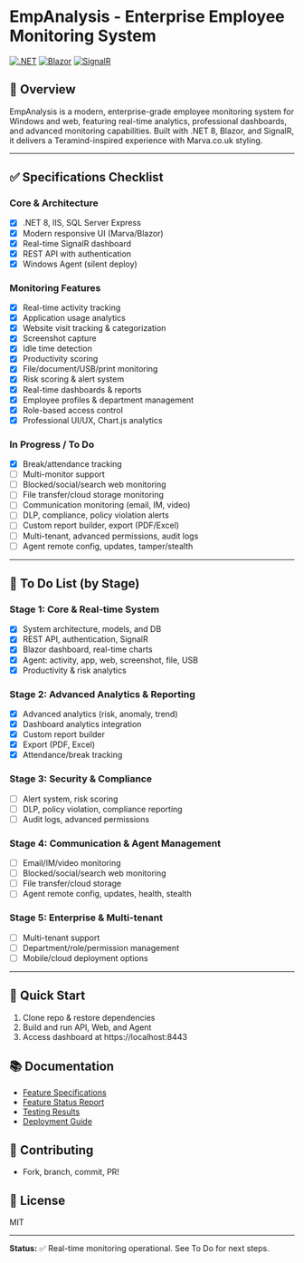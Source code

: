 # EmpAnalysis - Enterprise Employee Monitoring System

[![.NET](https://img.shields.io/badge/.NET-8.0-blue.svg)](https://dotnet.microsoft.com/)
[![Blazor](https://img.shields.io/badge/Blazor-Server-purple.svg)](https://blazor.net/)
[![SignalR](https://img.shields.io/badge/SignalR-Real--time-green.svg)](https://signalr.net/)

## 🎯 Overview

EmpAnalysis is a modern, enterprise-grade employee monitoring system for Windows and web, featuring real-time analytics, professional dashboards, and advanced monitoring capabilities. Built with .NET 8, Blazor, and SignalR, it delivers a Teramind-inspired experience with Marva.co.uk styling.

---

## ✅ Specifications Checklist

### Core & Architecture
- [x] .NET 8, IIS, SQL Server Express
- [x] Modern responsive UI (Marva/Blazor)
- [x] Real-time SignalR dashboard
- [x] REST API with authentication
- [x] Windows Agent (silent deploy)

### Monitoring Features
- [x] Real-time activity tracking
- [x] Application usage analytics
- [x] Website visit tracking & categorization
- [x] Screenshot capture
- [x] Idle time detection
- [x] Productivity scoring
- [x] File/document/USB/print monitoring
- [x] Risk scoring & alert system
- [x] Real-time dashboards & reports
- [x] Employee profiles & department management
- [x] Role-based access control
- [x] Professional UI/UX, Chart.js analytics

### In Progress / To Do
- [x] Break/attendance tracking
- [ ] Multi-monitor support
- [ ] Blocked/social/search web monitoring
- [ ] File transfer/cloud storage monitoring
- [ ] Communication monitoring (email, IM, video)
- [ ] DLP, compliance, policy violation alerts
- [ ] Custom report builder, export (PDF/Excel)
- [ ] Multi-tenant, advanced permissions, audit logs
- [ ] Agent remote config, updates, tamper/stealth

---

## 🚦 To Do List (by Stage)

### **Stage 1: Core & Real-time System**
- [x] System architecture, models, and DB
- [x] REST API, authentication, SignalR
- [x] Blazor dashboard, real-time charts
- [x] Agent: activity, app, web, screenshot, file, USB
- [x] Productivity & risk analytics

### **Stage 2: Advanced Analytics & Reporting**
- [x] Advanced analytics (risk, anomaly, trend)
- [x] Dashboard analytics integration
- [x] Custom report builder
- [x] Export (PDF, Excel)
- [x] Attendance/break tracking

### **Stage 3: Security & Compliance**
- [ ] Alert system, risk scoring
- [ ] DLP, policy violation, compliance reporting
- [ ] Audit logs, advanced permissions

### **Stage 4: Communication & Agent Management**
- [ ] Email/IM/video monitoring
- [ ] Blocked/social/search web monitoring
- [ ] File transfer/cloud storage
- [ ] Agent remote config, updates, health, stealth

### **Stage 5: Enterprise & Multi-tenant**
- [ ] Multi-tenant support
- [ ] Department/role/permission management
- [ ] Mobile/cloud deployment options

---

## 🚀 Quick Start

1. Clone repo & restore dependencies
2. Build and run API, Web, and Agent
3. Access dashboard at https://localhost:8443

## 📚 Documentation
- [Feature Specifications](FEATURE_SPECIFICATIONS.md)
- [Feature Status Report](FEATURE_STATUS_REPORT.md)
- [Testing Results](TESTING_RESULTS_SUMMARY.md)
- [Deployment Guide](DEPLOYMENT_SUMMARY.md)

## 🤝 Contributing
- Fork, branch, commit, PR!

## 📄 License
MIT

---

**Status:** ✅ Real-time monitoring operational. See To Do for next steps.